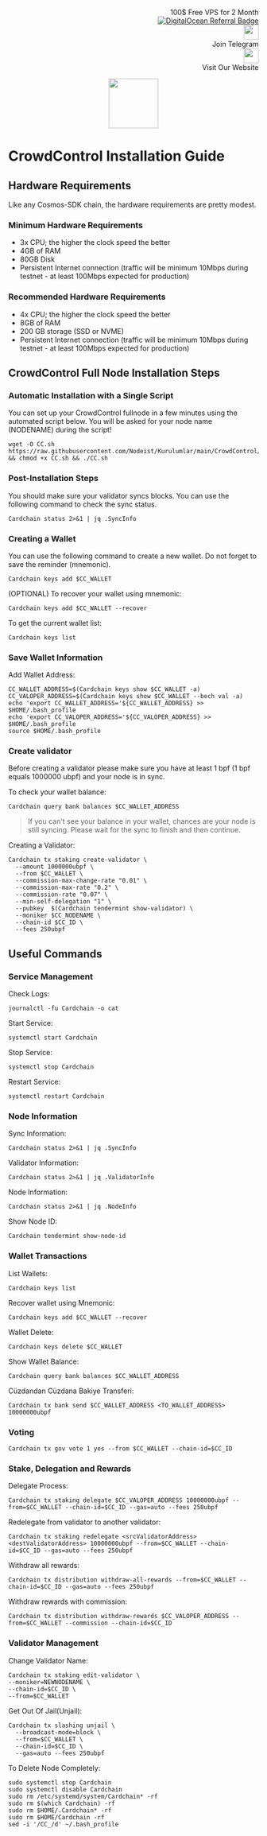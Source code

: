 <p style="font-size:14px" align="right">
 100$ Free VPS for 2 Month <br>
 <a target="_blank" href="https://www.digitalocean.com/?refcode=410c988c8b3e&utm_campaign=Referral_Invite&utm_medium=Referral_Program&utm_source=badge"><img src="https://web-platforms.sfo2.cdn.digitaloceanspaces.com/WWW/Badge%201.svg" alt="DigitalOcean Referral Badge" /></a></br>
 <a href="https://t.me/nodeistt" target="_blank"><img src="https://github.com/Nodeist/Testnet_Kurulumlar/blob/fee87fe32609c1704206721b9fb16e4c5de75a96/telegramlogo.png" width="30"/></a><br>Join Telegram<br>
<a href="https://nodeist.site/" target="_blank"><img src="https://raw.githubusercontent.com/Nodeist/Testnet_Kurulumlar/main/logo.png" width="30"/></a><br> Visit Our Website
</p>



<p align="center">
    <img height="100" src="https://i.hizliresim.com/qii2z30.jpeg">
</p>

# CrowdControl Installation Guide
## Hardware Requirements
Like any Cosmos-SDK chain, the hardware requirements are pretty modest.

### Minimum Hardware Requirements
  - 3x CPU; the higher the clock speed the better
  - 4GB of RAM
  - 80GB Disk
  - Persistent Internet connection (traffic will be minimum 10Mbps during testnet - at least 100Mbps expected for production)

### Recommended Hardware Requirements
  - 4x CPU; the higher the clock speed the better
  - 8GB of RAM
  - 200 GB storage (SSD or NVME)
  - Persistent Internet connection (traffic will be minimum 10Mbps during testnet - at least 100Mbps expected for production)

## CrowdControl Full Node Installation Steps
### Automatic Installation with a Single Script
You can set up your CrowdControl fullnode in a few minutes using the automated script below.
You will be asked for your node name (NODENAME) during the script!

```
wget -O CC.sh https://raw.githubusercontent.com/Nodeist/Kurulumlar/main/CrowdControl/CC && chmod +x CC.sh && ./CC.sh
```

### Post-Installation Steps

You should make sure your validator syncs blocks.
You can use the following command to check the sync status.
```
Cardchain status 2>&1 | jq .SyncInfo
```

### Creating a Wallet
You can use the following command to create a new wallet. Do not forget to save the reminder (mnemonic).
```
Cardchain keys add $CC_WALLET
```

(OPTIONAL) To recover your wallet using mnemonic:
```
Cardchain keys add $CC_WALLET --recover
```

To get the current wallet list:
```
Cardchain keys list
```

### Save Wallet Information
Add Wallet Address:
```
CC_WALLET_ADDRESS=$(Cardchain keys show $CC_WALLET -a)
CC_VALOPER_ADDRESS=$(Cardchain keys show $CC_WALLET --bech val -a)
echo 'export CC_WALLET_ADDRESS='${CC_WALLET_ADDRESS} >> $HOME/.bash_profile
echo 'export CC_VALOPER_ADDRESS='${CC_VALOPER_ADDRESS} >> $HOME/.bash_profile
source $HOME/.bash_profile
```


### Create validator
Before creating a validator please make sure you have at least 1 bpf (1 bpf equals 1000000 ubpf) and your node is in sync.

To check your wallet balance:
```
Cardchain query bank balances $CC_WALLET_ADDRESS
```
> If you can't see your balance in your wallet, chances are your node is still syncing. Please wait for the sync to finish and then continue.

Creating a Validator:
```
Cardchain tx staking create-validator \
  --amount 1000000ubpf \
  --from $CC_WALLET \
  --commission-max-change-rate "0.01" \
  --commission-max-rate "0.2" \
  --commission-rate "0.07" \
  --min-self-delegation "1" \
  --pubkey  $(Cardchain tendermint show-validator) \
  --moniker $CC_NODENAME \
  --chain-id $CC_ID \
  --fees 250ubpf
```



## Useful Commands
### Service Management
Check Logs:
```
journalctl -fu Cardchain -o cat
```

Start Service:
```
systemctl start Cardchain
```

Stop Service:
```
systemctl stop Cardchain
```

Restart Service:
```
systemctl restart Cardchain
```

### Node Information
Sync Information:
```
Cardchain status 2>&1 | jq .SyncInfo
```

Validator Information:
```
Cardchain status 2>&1 | jq .ValidatorInfo
```

Node Information:
```
Cardchain status 2>&1 | jq .NodeInfo
```

Show Node ID:
```
Cardchain tendermint show-node-id
```

### Wallet Transactions
List Wallets:
```
Cardchain keys list
```

Recover wallet using Mnemonic:
```
Cardchain keys add $CC_WALLET --recover
```

Wallet Delete:
```
Cardchain keys delete $CC_WALLET
```

Show Wallet Balance:
```
Cardchain query bank balances $CC_WALLET_ADDRESS
```

Cüzdandan Cüzdana Bakiye Transferi:
```
Cardchain tx bank send $CC_WALLET_ADDRESS <TO_WALLET_ADDRESS> 10000000ubpf
```

### Voting
```
Cardchain tx gov vote 1 yes --from $CC_WALLET --chain-id=$CC_ID
```

### Stake, Delegation and Rewards
Delegate Process:
```
Cardchain tx staking delegate $CC_VALOPER_ADDRESS 10000000ubpf --from=$CC_WALLET --chain-id=$CC_ID --gas=auto --fees 250ubpf
```

Redelegate from validator to another validator:
```
Cardchain tx staking redelegate <srcValidatorAddress> <destValidatorAddress> 10000000ubpf --from=$CC_WALLET --chain-id=$CC_ID --gas=auto --fees 250ubpf
```

Withdraw all rewards:
```
Cardchain tx distribution withdraw-all-rewards --from=$CC_WALLET --chain-id=$CC_ID --gas=auto --fees 250ubpf
```

Withdraw rewards with commission:
```
Cardchain tx distribution withdraw-rewards $CC_VALOPER_ADDRESS --from=$CC_WALLET --commission --chain-id=$CC_ID
```

### Validator Management
Change Validator Name:
```
Cardchain tx staking edit-validator \
--moniker=NEWNODENAME \
--chain-id=$CC_ID \
--from=$CC_WALLET
```

Get Out Of Jail(Unjail): 
```
Cardchain tx slashing unjail \
  --broadcast-mode=block \
  --from=$CC_WALLET \
  --chain-id=$CC_ID \
  --gas=auto --fees 250ubpf
```

To Delete Node Completely:
```
sudo systemctl stop Cardchain
sudo systemctl disable Cardchain
sudo rm /etc/systemd/system/Cardchain* -rf
sudo rm $(which Cardchain) -rf
sudo rm $HOME/.Cardchain* -rf
sudo rm $HOME/Cardchain -rf
sed -i '/CC_/d' ~/.bash_profile
```
